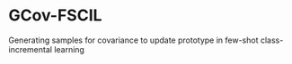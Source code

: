 # GCov-FSCIL
Generating samples for covariance to update prototype in few-shot class-incremental learning
